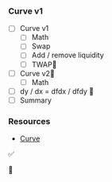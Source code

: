 ### Curve v1

-   [ ] Curve v1
    -   [ ] Math
    -   [ ] Swap
    -   [ ] Add / remove liquidity
    -   [ ] TWAP🤔
-   [ ] Curve v2🤔
    -   [ ] Math
-   [ ] dy / dx = dfdx / dfdy 🤔
-   [ ] Summary

### Resources

-   [Curve](https://resources.curve.fi/)

✅

🤔
